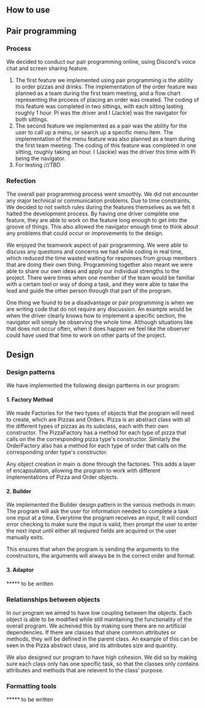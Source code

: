 ## How to use

## Pair programming

### Process
We decided to conduct our pair programming online, using Discord's voice chat and screen sharing feature.
1. The first feature we implemented using pair programming is the ability to order pizzas and drinks. The implementation of the order feature was planned as a team during the first team meeting, and a flow chart representing the prcoess of placing an order was created. The coding of this feature was completed in two sittings, with each sitting lasting roughly 1 hour. Pi was the driver and I (Jackie) was the navigator for both sittings.
2. The second feature we implemented as a pair was the ability for the user to call up a menu, or search up a specific menu item. The implementation of the menu feature was also planned as a team during the first team meeting. The coding of this feature was completed in one sitting, roughly taking an hour. I (Jackie) was the driver this time with Pi being the navigator.
3. For testing ///TBD
### Refection
The overall pair programming process went smoothly. We did not encounter any major technical or communication problems. Due to time constraints, We decided to not switch rules during the features themselves as we felt it halted the development process. By having one driver complete one feature, they are able to work on the feature long enough to get into the groove of things. This also allowed the navigator enough time to think about any problems that could occur or improvements to the design.

We enjoyed the teamwork aspect of pair programming. We were able to discuss any questions and concerns we had while coding in real time, which reduced the time wasted waiting for responses from group members that are doing their own thing. Programming together also meant we were able to share our own ideas and apply our individual strengths to the project. There were times when one member of the team would be familiar with a certain tool or way of doing a task, and they were able to take the lead and guide the other person through that part of the program.

One thing we found to be a disadvantage or pair programming is when we are writing code that do not require any discussion. An example would be when the driver clearly knows how to implement a specific section, the navigator will simply be observing the whole time. Although situations like that does not occur often, when it does happen we feel like the observer could have used that time to work on other parts of the project.

## Design

### Design patterns
We have implemented the following design partterns in our program:
#### 1. Factory Method
We made Factories for the two types of objects that the program will need to create, which are Pizzas and Orders. Pizza is an abstract class with all the different types of pizzas as its subclass, each with their own constructor. The PizzaFactory has a method for each type of pizza that calls on the the corresponding pizza type's constructor. Similarly the OrderFactory also has a method for each type of order that calls on the corresponding order type's constructor.

Any object creation in main is done through the factories. This adds a layer of encapsulation, allowing the program to work with different implementations of Pizza and Order objects.

#### 2. Builder
We implemented the Builder design pattern in the various methods in main. The program will ask the user for information needed to complete a task one input at a time. Everytime the program receives an input, It will conduct error checking to make sure the input is valid, then prompt the user to enter the next input until either all reqiured fields are acquired or the user manually exits.

This ensures that when the program is sending the arguments to the constructors, the arguments will always be in the correct order and format.

#### 3. Adaptor
***** to be written
### Relationships between objects
In our program we aimed to have low coupling between the objects. Each object is able to be modified while still maintaining the functionality of the overall program. We acheived this by making sure there are no artificial dependencies. If there are classes that share common attributes or methods, they will be defined in the parent class. An example of this can be seen in the Pizza abstract class, and its attributes size and quantity.

We also designed our program to have high cohesion. We did so by making sure each class only has one specific task, so that the classes only contains attributes and methods that are relevent to the class' purpose.
### Formatting tools
***** to be written
